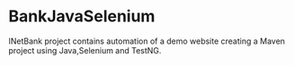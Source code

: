 # BankJavaSelenium
INetBank project contains automation of a demo website creating a Maven project using Java,Selenium and TestNG.
